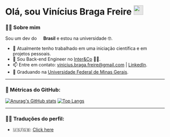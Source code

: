 # Olá, sou Vinícius Braga Freire <img height="30px" style="-webkit-user-select: none; width: auto; margin: auto;background-color: hsl(0, 0%, 90%);transition: background-color 300ms;" src="https://camo.githubusercontent.com/d6b678436abdd7c7b1ac6b750bc62f59c38fb34bda863cdf06c1b07a93e4ee04/68747470733a2f2f692e696d6775722e636f6d2f7959716e3139522e676966">


### 🙋‍♂️ Sobre mim
Sou um dev do <a href=""><img src="https://cdn-icons-png.flaticon.com/512/197/197386.png" width=13 style="height: auto" /></a> **Brasil** e estou na universidade 🤓.

- 🔭 Atualmente tenho trabalhado em uma iniciação científica e em projetos pessoais.
- 🌱 Sou Back-end Engineer no <a href="https://inter.co/">Inter&Co</a> 👨‍💻.
- 📫 Entre em contato: vinicius.braga.freire@gmail.com | [LinkedIn](https://www.linkedin.com/in/vin%C3%ADcius-braga-bb26b5201/).
- 📕 Graduando na [Universidade Federal de Minas Gerais](https://ufmg.br/).

---
### 🎯 Métricas do GitHub:

[![Anurag's GitHub stats](https://github-readme-stats.vercel.app/api?username=vinciusb&count_private=true&show_icons=true&theme=radical)](https://github.com/anuraghazra/github-readme-stats) [![Top Langs](https://github-readme-stats.vercel.app/api/top-langs/?username=anuraghazra&layout=compact&theme=radical)](https://github.com/anuraghazra/github-readme-stats)

---
### 🧏‍♂️ Traduções do perfil:
- 🇺🇸/🇬🇧: [Click here](https://github.com/vinciusb/vinciusb/blob/main/README.md)
